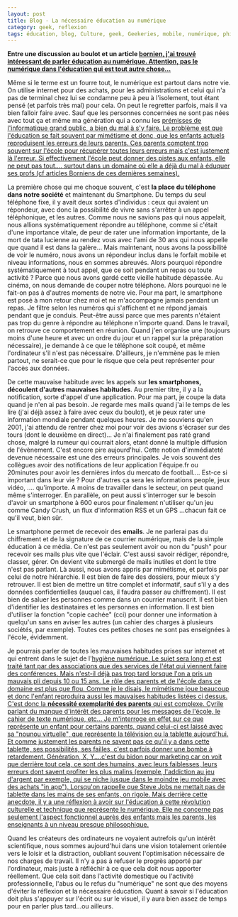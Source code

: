 ```yaml
---
layout: post
title: Blog - La nécessaire éducation au numérique 
category: geek, reflexion
tags: éducation, blog, Culture, geek, Geekeries, mobile, numérique, philosophie, smartphone
---
```

**Entre une discussion au boulot et un article <span style="text-decoration:underline;"><a href="https://cyrille-borne.com/article2597/appel-de-beauchastel-vrais-problemes-fausse-cible#form">bornien</a>, j'ai trouvé intéressant de parler éducation au numérique. Attention, pas le numérique dans l'éducation qui est tout autre chose...**

Même si le terme est un fourre tout, le numérique est partout dans notre vie. On utilise internet pour des achats, pour les administrations et celui qui n'a pas de terminal chez lui se condamne peu à peu à l'isolement, tout étant pensé (et parfois très mal) pour cela. On peut le regretter parfois, mais il va bien falloir faire avec. Sauf que les personnes concernées ne sont pas nées avec tout ça et même ma génération qui a connu les <span style="text-decoration:underline;"><a href="https://cheziceman.wordpress.com/2015/06/16/web-petite-histoire-dun-internaute-1996-a-1999/">prémisses de l'informatique grand public, </a>a bien du mal à s'y faire. Le problème est que l'éducation se fait souvent par mimétisme et donc, que les enfants actuels reproduisent les erreurs de leurs parents. Ces parents comptent trop souvent sur l'école pour récupérer toutes leurs erreurs mais c'est justement là l'erreur. Si effectivement l'école peut donner des pistes aux enfants, elle ne peut pas tout.... surtout dans un domaine où elle a déjà du mal à éduquer ses profs (cf articles Borniens de ces dernières semaines).

La première chose qui me choque souvent, c'est **la place du téléphone dans notre société** et maintenant du Smartphone. Du temps du seul téléphone fixe, il y avait deux sortes d'individus : ceux qui avaient un répondeur, avec donc la possibilité de vivre sans s'arrêter à un appel téléphonique, et les autres. Comme nous ne savions pas qui nous appelait, nous allions systématiquement répondre au téléphone, comme si c'était d'une importance vitale, de peur de rater une information importante, de la mort de tata lucienne au rendez vous avec l'ami de 30 ans qui nous appelle que quand il est dans la galère... Mais maintenant, nous avons la possibilité de voir le numéro, nous avons un répondeur inclus dans le forfait mobile et niveau informations, nous en sommes abreuvés. Alors pourquoi répondre systématiquement à tout appel, que ce soit pendant un repas ou toute activité ? Parce que nous avons gardé cette vieille habitude dépassée. Au cinéma, on nous demande de couper notre téléphone. Alors pourquoi ne le fait-on pas à d'autres moments de notre vie. Pour ma part, le smartphone est posé à mon retour chez moi et ne m'accompagne jamais pendant un repas. Je filtre selon les numéros qui s'affichent et ne répond jamais pendant que je conduis. Peut-être aussi parce que mes parents n'étaient pas trop du genre à répondre au téléphone n'importe quand. Dans le travail, on retrouve ce comportement en réunion. Quand j'en organise une (toujours moins d'une heure et avec un ordre du jour et un rappel sur la préparation nécessaire), je demande à ce que le téléphone soit coupé, et même l'ordinateur s'il n'est pas nécessaire. D'ailleurs, je n'emmène pas le mien partout, ne serait-ce que pour le risque que cela peut représenter pour l'accès aux données.

De cette mauvaise habitude avec les appels sur **les smartphones, découlent d'autres mauvaises habitudes**. Au premier titre, il y a la notification, sorte d'appel d'une application. Pour ma part, je coupe la data quand je n'en ai pas besoin. Je regarde mes mails quand j'ai le temps de les lire (j'ai déjà assez à faire avec ceux du boulot), et je peux rater une information mondiale pendant quelques heures. Je me souviens qu'en 2001, j'ai attendu de rentrer chez moi pour voir des avions s'écraser sur des tours (dont le deuxième en direct)... Je n'ai finalement pas raté grand chose, malgré la rumeur qui courrait alors, etant donné la multiple diffusion de l'évènement. C'est encore pire aujourd'hui. Cette notion d'immédiateté devenue nécessaire est une des erreurs principales. Je vois souvent des collègues avoir des notifications de leur application l'équipe.fr ou 20minutes pour avoir les dernières infos du mercato de football.... Est-ce si important dans leur vie ? Pour d'autres ça sera les informations people, jeux vidéo, .... qu'importe. A moins de travailler dans le secteur, on peut quand même s'interroger. En parallèle, on peut aussi s'interroger sur le besoin d'avoir un smartphone à 600 euros pour finalement n'utiliser qu'un jeu comme Candy Crush, un flux d'information RSS et un GPS ...chacun fait ce qu'il veut, bien sûr.

Le smartphone permet de recevoir des **emails**. Je ne parlerai pas du chiffrement et de la signature de ce courrier numérique, mais de la simple éducation à ce média. Ce n'est pas seulement avoir ou non du "push" pour recevoir ses mails plus vite que l'éclair. C'est aussi savoir rédiger, répondre, classer, gérer. On devient vite submergé de mails inutiles et dont le titre n'est pas parlant. Là aussi, nous avons appris par mimétisme, et parfois par celui de notre hiérarchie. Il est bien de faire des dossiers, pour mieux s'y retrouver. Il est bien de mettre un titre complet et informatif, sauf s'il y a des données confidentielles (auquel cas, il faudra passer au chiffrement). Il est bien de saluer les personnes comme dans un courrier manuscrit. Il est bien d'identifier les destinataires et les personnes en information. Il est bien d'utiliser la fonction "copie cachée" (cci) pour donner une information à quelqu'un sans en aviser les autres (un cahier des charges à plusieurs sociétés, par exemple). Toutes ces petites choses ne sont pas enseignées à l'école, évidemment.

Je pourrais parler de toutes les mauvaises habitudes prises sur internet et qui entrent dans le sujet de l'<span style="text-decoration:underline;"><a href="http://www.ssi.gouv.fr/guide/guide-dhygiene-informatique/">hygiène numérique</a>. Le sujet sera long et est traité tant par des associations que des services de l'état qui viennent faire des conférences. Mais n'est-il déjà pas trop tard lorsque l'on a pris un mauvais pli depuis 10 ou 15 ans. Le rôle des parents et de l'école dans ce domaine est plus que flou. Comme je le disais, le mimétisme joue beaucoup et donc l'enfant reproduira aussi les mauvaises habitudes listées ci dessus. C'est donc la **nécessité exemplarité des parents** qui est complexe. Cyrile parlant du manque d'intérêt des parents pour les messages de l'école, le cahier de texte numérique, etc... Je m'interroge en effet sur ce que représente un enfant pour certains parents, quand celui-ci est laissé avec sa "nounou virtuelle", que représente la télévision ou la tablette aujourd'hui. Et comme justement les parents ne savent pas ce qu'il y a dans cette tablette, ses possibilités, ses failles, c'est parfois donner une bombe à retardement. Génération, X, Y....c'est du bidon pour marketing car on voit que derrière tout cela, ce sont des humains, avec leurs faiblesses, leurs erreurs dont savent profiter les plus malins (exemple, l'addiction au jeu d'argent par exemple, qui se niche jusque dans le moindre jeu mobile avec des achats "in app"). Lorsqu'on rappelle que Steve Jobs ne mettait pas de tablette dans les mains de ses enfants, on rigole. Mais derrière cette anecdote, il y a une réflexion à avoir sur l'éducation à cette révolution culturelle et technique que représente le numérique. Elle ne concerne pas seulement l'aspect fonctionnel auprès des enfants mais les parents, les enseignants à un niveau presque philosophique.

Quand les créateurs des ordinateurs ne voyaient autrefois qu'un intérêt scientifique, nous sommes aujourd'hui dans une vision totalement orientée vers le loisir et la distraction, oubliant souvent l'optimisation nécessaire de nos charges de travail. Il n'y a pas à refuser le progrès apporté par l'ordinateur, mais juste à réfléchir à ce que cela doit nous apporter réellement. Que cela soit dans l'activité domestique ou l'activité professionnelle, l'abus ou le refus du "numérique" ne sont que des moyens d'éviter la réflexion et la nécessaire éducation. Quant à savoir si l'éducation doit plus s'appuyer sur l'écrit ou sur le visuel, il y aura bien assez de temps pour en parler plus tard...ou ailleurs.
